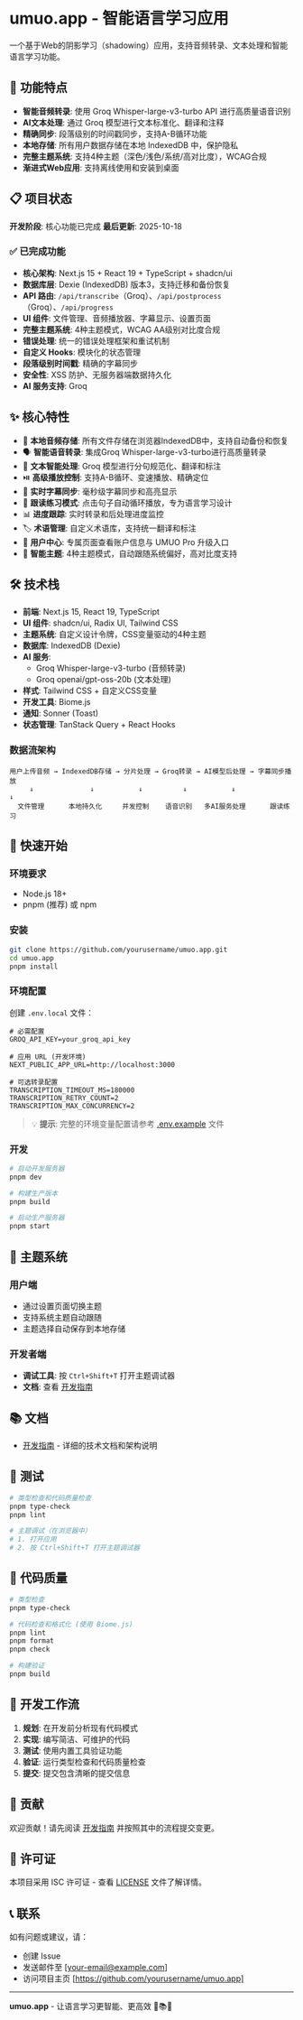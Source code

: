 # umuo.app - 智能语言学习应用

一个基于Web的阴影学习（shadowing）应用，支持音频转录、文本处理和智能语言学习功能。

## 🚀 功能特点

- **智能音频转录**: 使用 Groq Whisper-large-v3-turbo API 进行高质量语音识别
- **AI文本处理**: 通过 Groq 模型进行文本标准化、翻译和注释
- **精确同步**: 段落级别的时间戳同步，支持A-B循环功能
- **本地存储**: 所有用户数据存储在本地 IndexedDB 中，保护隐私
- **完整主题系统**: 支持4种主题（深色/浅色/系统/高对比度），WCAG合规
- **渐进式Web应用**: 支持离线使用和安装到桌面

## 📋 项目状态

**开发阶段**: 核心功能已完成
**最后更新**: 2025-10-18

### ✅ 已完成功能
- **核心架构**: Next.js 15 + React 19 + TypeScript + shadcn/ui
- **数据库层**: Dexie (IndexedDB) 版本3，支持迁移和备份恢复
- **API 路由**: `/api/transcribe`（Groq）、`/api/postprocess`（Groq）、`/api/progress`
- **UI 组件**: 文件管理、音频播放器、字幕显示、设置页面
- **完整主题系统**: 4种主题模式，WCAG AA级别对比度合规
- **错误处理**: 统一的错误处理框架和重试机制
- **自定义 Hooks**: 模块化的状态管理
- **段落级别时间戳**: 精确的字幕同步
- **安全性**: XSS 防护、无服务器端数据持久化
- **AI 服务支持**: Groq

## ✨ 核心特性

- 🎵 **本地音频存储**: 所有文件存储在浏览器IndexedDB中，支持自动备份和恢复
- 🗣️ **智能语音转录**: 集成Groq Whisper-large-v3-turbo进行高质量转录
- 🔄 **文本智能处理**: Groq 模型进行分句规范化、翻译和标注
- ⏯️ **高级播放控制**: 支持A-B循环、变速播放、精确定位
- 📝 **实时字幕同步**: 毫秒级字幕同步和高亮显示
- 🎯 **跟读练习模式**: 点击句子自动循环播放，专为语言学习设计
- 📊 **进度跟踪**: 实时转录和后处理进度监控
- 🏷️ **术语管理**: 自定义术语库，支持统一翻译和标注
- 👤 **用户中心**: 专属页面查看账户信息与 UMUO Pro 升级入口
- 🌙 **智能主题**: 4种主题模式，自动跟随系统偏好，高对比度支持

## 🛠️ 技术栈

- **前端**: Next.js 15, React 19, TypeScript
- **UI 组件**: shadcn/ui, Radix UI, Tailwind CSS
- **主题系统**: 自定义设计令牌，CSS变量驱动的4种主题
- **数据库**: IndexedDB (Dexie)
- **AI 服务**:
  - Groq Whisper-large-v3-turbo (音频转录)
  - Groq openai/gpt-oss-20b (文本处理)
- **样式**: Tailwind CSS + 自定义CSS变量
- **开发工具**: Biome.js
- **通知**: Sonner (Toast)
- **状态管理**: TanStack Query + React Hooks

### 数据流架构

```
用户上传音频 → IndexedDB存储 → 分片处理 → Groq转录 → AI模型后处理 → 字幕同步播放
     ↓              ↓           ↓          ↓           ↓              ↓
  文件管理      本地持久化     并发控制    语音识别   多AI服务处理      跟读练习
```

## 🚀 快速开始

### 环境要求
- Node.js 18+
- pnpm (推荐) 或 npm

### 安装
```bash
git clone https://github.com/yourusername/umuo.app.git
cd umuo.app
pnpm install
```

### 环境配置
创建 `.env.local` 文件：
```env
# 必需配置
GROQ_API_KEY=your_groq_api_key

# 应用 URL (开发环境)
NEXT_PUBLIC_APP_URL=http://localhost:3000

# 可选转录配置
TRANSCRIPTION_TIMEOUT_MS=180000
TRANSCRIPTION_RETRY_COUNT=2
TRANSCRIPTION_MAX_CONCURRENCY=2
```

> 💡 **提示**: 完整的环境变量配置请参考 [.env.example](.env.example) 文件

### 开发
```bash
# 启动开发服务器
pnpm dev

# 构建生产版本
pnpm build

# 启动生产服务器
pnpm start
```

## 🎨 主题系统

### 用户端
- 通过设置页面切换主题
- 支持系统主题自动跟随
- 主题选择自动保存到本地存储

### 开发者端
- **调试工具**: 按 `Ctrl+Shift+T` 打开主题调试器
- **文档**: 查看 [开发指南](CLAUDE.md)

## 📚 文档

- [开发指南](CLAUDE.md) - 详细的技术文档和架构说明

## 🧪 测试

```bash
# 类型检查和代码质量检查
pnpm type-check
pnpm lint

# 主题调试（在浏览器中）
# 1. 打开应用
# 2. 按 Ctrl+Shift+T 打开主题调试器
```

## 🎯 代码质量

```bash
# 类型检查
pnpm type-check

# 代码检查和格式化 (使用 Biome.js)
pnpm lint
pnpm format
pnpm check

# 构建验证
pnpm build
```

## 🔧 开发工作流

1. **规划**: 在开发前分析现有代码模式
2. **实现**: 编写简洁、可维护的代码
3. **测试**: 使用内置工具验证功能
4. **验证**: 运行类型检查和代码质量检查
5. **提交**: 提交包含清晰的提交信息

## 🤝 贡献

欢迎贡献！请先阅读 [开发指南](CLAUDE.md) 并按照其中的流程提交变更。

## 📄 许可证

本项目采用 ISC 许可证 - 查看 [LICENSE](LICENSE) 文件了解详情。

## 📞 联系

如有问题或建议，请：
- 创建 Issue
- 发送邮件至 [your-email@example.com]
- 访问项目主页 [https://github.com/yourusername/umuo.app]

---

**umuo.app** - 让语言学习更智能、更高效 🎵📚🌙